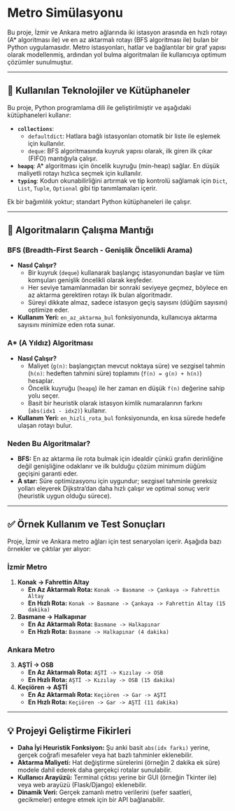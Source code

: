 # Metro Simülasyonu

Bu proje, İzmir ve Ankara metro ağlarında iki istasyon arasında en hızlı rotayı (A* algoritması ile) ve en az aktarmalı rotayı (BFS algoritması ile) bulan bir Python uygulamasıdır. Metro istasyonları, hatlar ve bağlantılar bir graf yapısı olarak modellenmiş, ardından yol bulma algoritmaları ile kullanıcıya optimum çözümler sunulmuştur.

---

## 📌 Kullanılan Teknolojiler ve Kütüphaneler

Bu proje, Python programlama dili ile geliştirilmiştir ve aşağıdaki kütüphaneleri kullanır:

- **`collections`**: 
  - `defaultdict`: Hatlara bağlı istasyonları otomatik bir liste ile eşlemek için kullanılır.
  - `deque`: BFS algoritmasında kuyruk yapısı olarak, ilk giren ilk çıkar (FIFO) mantığıyla çalışır.
- **`heapq`**: A* algoritması için öncelik kuyruğu (min-heap) sağlar. En düşük maliyetli rotayı hızlıca seçmek için kullanılır.
- **`typing`**: Kodun okunabilirliğini artırmak ve tip kontrolü sağlamak için `Dict`, `List`, `Tuple`, `Optional` gibi tip tanımlamaları içerir.

Ek bir bağımlılık yoktur; standart Python kütüphaneleri ile çalışır.

---

## 🧠 Algoritmaların Çalışma Mantığı

### BFS (Breadth-First Search - Genişlik Öncelikli Arama)
- **Nasıl Çalışır?**
  - Bir kuyruk (`deque`) kullanarak başlangıç istasyonundan başlar ve tüm komşuları genişlik öncelikli olarak keşfeder.
  - Her seviye tamamlanmadan bir sonraki seviyeye geçmez, böylece en az aktarma gerektiren rotayı ilk bulan algoritmadır.
  - Süreyi dikkate almaz, sadece istasyon geçiş sayısını (düğüm sayısını) optimize eder.
- **Kullanım Yeri:** `en_az_aktarma_bul` fonksiyonunda, kullanıcıya aktarma sayısını minimize eden rota sunar.

### A* (A Yıldız) Algoritması
- **Nasıl Çalışır?**
  - Maliyet (`g(n)`: başlangıçtan mevcut noktaya süre) ve sezgisel tahmin (`h(n)`: hedeften tahmini süre) toplamını (`f(n) = g(n) + h(n)`) hesaplar.
  - Öncelik kuyruğu (`heapq`) ile her zaman en düşük `f(n)` değerine sahip yolu seçer.
  - Basit bir heuristik olarak istasyon kimlik numaralarının farkını (`abs(idx1 - idx2)`) kullanır.
- **Kullanım Yeri:** `en_hizli_rota_bul` fonksiyonunda, en kısa sürede hedefe ulaşan rotayı bulur.

### Neden Bu Algoritmalar?
- **BFS:** En az aktarma ile rota bulmak için idealdir çünkü grafın derinliğine değil genişliğine odaklanır ve ilk bulduğu çözüm minimum düğüm geçişini garanti eder.
- **A star:** Süre optimizasyonu için uygundur; sezgisel tahminle gereksiz yolları eleyerek Dijkstra’dan daha hızlı çalışır ve optimal sonuç verir (heuristik uygun olduğu sürece).

---

## ✅ Örnek Kullanım ve Test Sonuçları

Proje, İzmir ve Ankara metro ağları için test senaryoları içerir. Aşağıda bazı örnekler ve çıktılar yer alıyor:

### İzmir Metro
1. **Konak → Fahrettin Altay**
   - **En Az Aktarmalı Rota:** `Konak -> Basmane -> Çankaya -> Fahrettin Altay`
   - **En Hızlı Rota:** `Konak -> Basmane -> Çankaya -> Fahrettin Altay (15 dakika)`
2. **Basmane → Halkapınar**
   - **En Az Aktarmalı Rota:** `Basmane -> Halkapınar`
   - **En Hızlı Rota:** `Basmane -> Halkapınar (4 dakika)`

### Ankara Metro
3. **AŞTİ → OSB**
   - **En Az Aktarmalı Rota:** `AŞTİ -> Kızılay -> OSB`
   - **En Hızlı Rota:** `AŞTİ -> Kızılay -> OSB (15 dakika)`
4. **Keçiören → AŞTİ**
   - **En Az Aktarmalı Rota:** `Keçiören -> Gar -> AŞTİ`
   - **En Hızlı Rota:** `Keçiören -> Gar -> AŞTİ (11 dakika)`
  
---
     
## 💡 Projeyi Geliştirme Fikirleri

- **Daha İyi Heuristik Fonksiyon:** Şu anki basit `abs(idx farkı)` yerine, gerçek coğrafi mesafeler veya hat bazlı tahminler eklenebilir.
- **Aktarma Maliyeti:** Hat değiştirme sürelerini (örneğin 2 dakika ek süre) modele dahil ederek daha gerçekçi rotalar sunulabilir.
- **Kullanıcı Arayüzü:** Terminal çıktısı yerine bir GUI (örneğin Tkinter ile) veya web arayüzü (Flask/Django) eklenebilir.
- **Dinamik Veri:** Gerçek zamanlı metro verilerini (sefer saatleri, gecikmeler) entegre etmek için bir API bağlanabilir.
